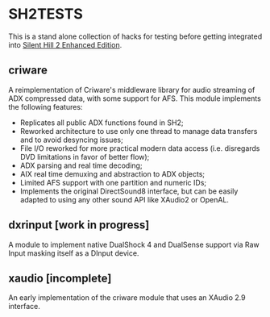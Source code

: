 # SH2TESTS
This is a stand alone collection of hacks for testing before getting integrated into [Silent Hill 2 Enhanced Edition](https://github.com/elishacloud/Silent-Hill-2-Enhancements).

## criware
A reimplementation of Criware's middleware library for audio streaming of ADX compressed data, with some support for AFS. This module implements the following features:
* Replicates all public ADX functions found in SH2;
* Reworked architecture to use only one thread to manage data transfers and to avoid desyncing issues;
* File I/O reworked for more practical modern data access (i.e. disregards DVD limitations in favor of better flow);
* ADX parsing and real time decoding;
* AIX real time demuxing and abstraction to ADX objects;
* Limited AFS support with one partition and numeric IDs;
* Implements the original DirectSound8 interface, but can be easily adapted to using any other sound API like XAudio2 or OpenAL.

## dxrinput [work in progress]
A module to implement native DualShock 4 and DualSense support via Raw Input masking itself as a DInput device.
## xaudio [incomplete]

An early implementation of the criware module that uses an XAudio 2.9 interface.